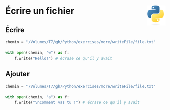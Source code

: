 # **Écrire un fichier**<a href="../../../"><img align="right" src="../../../assets/Python-logo-notext.svg" alt="Python" height="64px"></a>
## **Écrire**
```py
chemin = "/Volumes/T7/gh/Python/exercises/more/writeFile/file.txt"

with open(chemin, "w") as f:
    f.write("Hello!") # écrase ce qu'il y avait
```
## **Ajouter**
```py
chemin = "/Volumes/T7/gh/Python/exercises/more/writeFile/file.txt"

with open(chemin, "a") as f:
    f.write("\nComment vas tu !") # écrase ce qu'il y avait
```